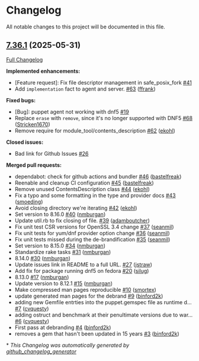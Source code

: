 # Changelog

All notable changes to this project will be documented in this file.

## [7.36.1](https://github.com/openvoxproject/puppet/tree/7.36.1) (2025-05-31)

[Full Changelog](https://github.com/openvoxproject/puppet/compare/7.36.1...7.36.1)

**Implemented enhancements:**

- \[Feature request\]: Fix file descriptor management in safe\_posix\_fork [\#41](https://github.com/OpenVoxProject/puppet/issues/41)
- Add `implementation` fact to agent and server. [\#63](https://github.com/OpenVoxProject/puppet/pull/63) ([ffrank](https://github.com/ffrank))

**Fixed bugs:**

- \[Bug\]: puppet agent not working with dnf5 [\#19](https://github.com/OpenVoxProject/puppet/issues/19)
- Replace `erase` with `remove`, since it's no longer supported with DNF5 [\#68](https://github.com/OpenVoxProject/puppet/pull/68) ([Stricken1670](https://github.com/Stricken1670))
- Remove require for module\_tool/contents\_description [\#62](https://github.com/OpenVoxProject/puppet/pull/62) ([ekohl](https://github.com/ekohl))

**Closed issues:**

- Bad link for Github Issues [\#26](https://github.com/OpenVoxProject/puppet/issues/26)

**Merged pull requests:**

- dependabot: check for github actions and bundler [\#46](https://github.com/OpenVoxProject/puppet/pull/46) ([bastelfreak](https://github.com/bastelfreak))
- Reenable and cleanup CI configuration [\#45](https://github.com/OpenVoxProject/puppet/pull/45) ([bastelfreak](https://github.com/bastelfreak))
- Remove unused ContentsDescription class [\#44](https://github.com/OpenVoxProject/puppet/pull/44) ([ekohl](https://github.com/ekohl))
- Fix a typo and some formatting in the type and provider docs [\#43](https://github.com/OpenVoxProject/puppet/pull/43) ([smoeding](https://github.com/smoeding))
- Avoid closing directory we're iterating [\#42](https://github.com/OpenVoxProject/puppet/pull/42) ([ekohl](https://github.com/ekohl))
- Set version to 8.16.0 [\#40](https://github.com/OpenVoxProject/puppet/pull/40) ([nmburgan](https://github.com/nmburgan))
- Update util.rb to fix closing of file. [\#39](https://github.com/OpenVoxProject/puppet/pull/39) ([adamboutcher](https://github.com/adamboutcher))
- Fix unit test CSR versions for OpenSSL 3.4 change [\#37](https://github.com/OpenVoxProject/puppet/pull/37) ([seanmil](https://github.com/seanmil))
- Fix unit tests for yum/dnf provider option change [\#36](https://github.com/OpenVoxProject/puppet/pull/36) ([seanmil](https://github.com/seanmil))
- Fix unit tests missed during the de-brandification [\#35](https://github.com/OpenVoxProject/puppet/pull/35) ([seanmil](https://github.com/seanmil))
- Set version to 8.15.0 [\#34](https://github.com/OpenVoxProject/puppet/pull/34) ([nmburgan](https://github.com/nmburgan))
- Standardize rake tasks [\#31](https://github.com/OpenVoxProject/puppet/pull/31) ([nmburgan](https://github.com/nmburgan))
- 8.14.0 [\#30](https://github.com/OpenVoxProject/puppet/pull/30) ([nmburgan](https://github.com/nmburgan))
- Update issues link in README to a full URL. [\#27](https://github.com/OpenVoxProject/puppet/pull/27) ([jstraw](https://github.com/jstraw))
- Add fix for package running dnf5 on fedora [\#20](https://github.com/OpenVoxProject/puppet/pull/20) ([silug](https://github.com/silug))
- 8.13.0 [\#17](https://github.com/OpenVoxProject/puppet/pull/17) ([nmburgan](https://github.com/nmburgan))
- Update version to 8.12.1 [\#15](https://github.com/OpenVoxProject/puppet/pull/15) ([nmburgan](https://github.com/nmburgan))
- Make compressed man pages reproducible [\#10](https://github.com/OpenVoxProject/puppet/pull/10) ([smortex](https://github.com/smortex))
- update generated man pages for the debrand [\#9](https://github.com/OpenVoxProject/puppet/pull/9) ([binford2k](https://github.com/binford2k))
- adding new Gemfile entrties into the puppet.gemspec file as runtime d… [\#7](https://github.com/OpenVoxProject/puppet/pull/7) ([cvquesty](https://github.com/cvquesty))
- adding ostruct and benchmark at their penultimate versions due to war… [\#6](https://github.com/OpenVoxProject/puppet/pull/6) ([cvquesty](https://github.com/cvquesty))
- First pass at debranding [\#4](https://github.com/OpenVoxProject/puppet/pull/4) ([binford2k](https://github.com/binford2k))
- removes a gem that hasn't been updated in 15 years [\#3](https://github.com/OpenVoxProject/puppet/pull/3) ([binford2k](https://github.com/binford2k))



\* *This Changelog was automatically generated by [github_changelog_generator](https://github.com/github-changelog-generator/github-changelog-generator)*
